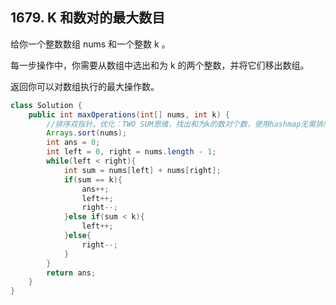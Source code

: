 ## 1679. K 和数对的最大数目
给你一个整数数组 nums 和一个整数 k 。

每一步操作中，你需要从数组中选出和为 k 的两个整数，并将它们移出数组。

返回你可以对数组执行的最大操作数。

```java
class Solution {
    public int maxOperations(int[] nums, int k) {
        //排序双指针。优化：TWO SUM思维，找出和为k的数对个数，使用hashmap无需排序
        Arrays.sort(nums);
        int ans = 0;
        int left = 0, right = nums.length - 1;
        while(left < right){
            int sum = nums[left] + nums[right];
            if(sum == k){
                ans++;
                left++;
                right--;
            }else if(sum < k){
                left++;
            }else{
                right--;
            }
        }
        return ans;
    }
}
```
